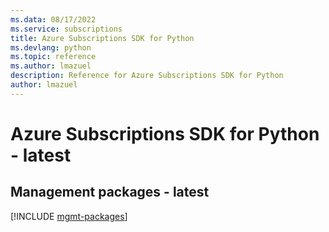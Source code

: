 ```yaml
---
ms.data: 08/17/2022
ms.service: subscriptions
title: Azure Subscriptions SDK for Python
ms.devlang: python
ms.topic: reference
ms.author: lmazuel
description: Reference for Azure Subscriptions SDK for Python
author: lmazuel
---
```

# Azure Subscriptions SDK for Python - latest

## Management packages - latest
[!INCLUDE [mgmt-packages](subscriptions-mgmt-index.md)]
